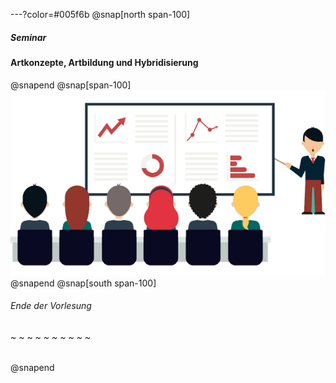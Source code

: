 ---?color=#005f6b
@snap[north span-100]
##### Seminar 
#### Artkonzepte, Artbildung und Hybridisierung
@snapend
@snap[span-100]
![IMAGE](assets/img/presentation.png)
@snapend
@snap[south span-100]
###### Ende der Vorlesung
###### ~ ~ ~ ~ ~ ~ ~ ~ ~ ~
@snapend
